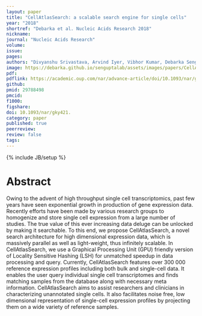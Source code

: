 ```yaml
---
layout: paper
title: "CellAtlasSearch: a scalable search engine for single cells"
year: "2018"
shortref: "Debarka et al. Nucleic Acids Research 2018"
nickname:
journal: "Nucleic Acids Research"
volume:
issue:
pages:
authors: "Divyanshu Srivastava, Arvind Iyer, Vibhor Kumar, Debarka Sengupta"
image: https://debarka.github.io/senguptalab/assets/images/papers/CellAtlasSearch.png
pdf:
pdflink: https://academic.oup.com/nar/advance-article/doi/10.1093/nar/gky421/5000022
github:
pmid: 29788498 
pmcid:
f1000:
figshare:
doi: 10.1093/nar/gky421.
category: paper
published: true
peerreview:
review: false
tags:
---
```

{% include JB/setup %}


# Abstract

Owing to the advent of high throughput single cell transcriptomics, past few years have seen exponential growth in production of gene expression data. Recently efforts have been made by various research groups to homogenize and store single cell expression from a large number of studies. The true value of this ever increasing data deluge can be unlocked by making it searchable. To this end, we propose CellAtlasSearch, a novel search architecture for high dimensional expression data, which is massively parallel as well as light-weight, thus infinitely scalable. In CellAtlasSearch, we use a Graphical Processing Unit (GPU) friendly version of Locality Sensitive Hashing (LSH) for unmatched speedup in data processing and query. Currently, CellAtlasSearch features over 300 000 reference expression profiles including both bulk and single-cell data. It enables the user query individual single cell transcriptomes and finds matching samples from the database along with necessary meta information. CellAtlasSearch aims to assist researchers and clinicians in characterizing unannotated single cells. It also facilitates noise free, low dimensional representation of single-cell expression profiles by projecting them on a wide variety of reference samples.
